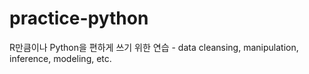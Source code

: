 # practice-python
R만큼이나 Python을 편하게 쓰기 위한 연습 - data cleansing, manipulation, inference, modeling, etc.
